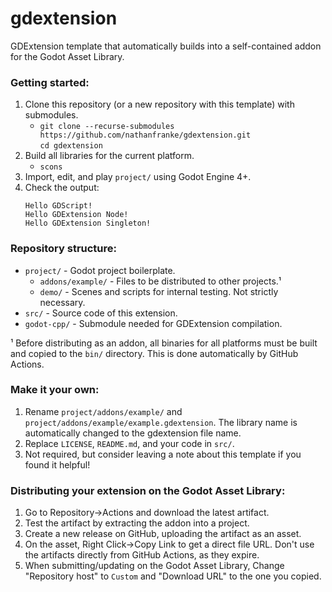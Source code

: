 # gdextension

GDExtension template that automatically builds into a self-contained addon for the Godot Asset Library.

### Getting started:
1. Clone this repository (or a new repository with this template) with submodules.
    - `git clone --recurse-submodules https://github.com/nathanfranke/gdextension.git` \
      `cd gdextension`
2. Build all libraries for the current platform.
    - `scons`
3. Import, edit, and play `project/` using Godot Engine 4+.
4. Check the output:
   ```
   Hello GDScript!
   Hello GDExtension Node!
   Hello GDExtension Singleton!
   ```

### Repository structure:
- `project/` - Godot project boilerplate.
  - `addons/example/` - Files to be distributed to other projects.¹
  - `demo/` - Scenes and scripts for internal testing. Not strictly necessary.
- `src/` - Source code of this extension.
- `godot-cpp/` - Submodule needed for GDExtension compilation.

¹ Before distributing as an addon, all binaries for all platforms must be built and copied to the `bin/` directory. This is done automatically by GitHub Actions.

### Make it your own:
1. Rename `project/addons/example/` and `project/addons/example/example.gdextension`. The library name is automatically changed to the gdextension file name.
2. Replace `LICENSE`, `README.md`, and your code in `src/`.
3. Not required, but consider leaving a note about this template if you found it helpful!

### Distributing your extension on the Godot Asset Library:
1. Go to Repository→Actions and download the latest artifact.
2. Test the artifact by extracting the addon into a project.
3. Create a new release on GitHub, uploading the artifact as an asset.
4. On the asset, Right Click→Copy Link to get a direct file URL. Don't use the artifacts directly from GitHub Actions, as they expire.
5. When submitting/updating on the Godot Asset Library, Change "Repository host" to `Custom` and "Download URL" to the one you copied.
